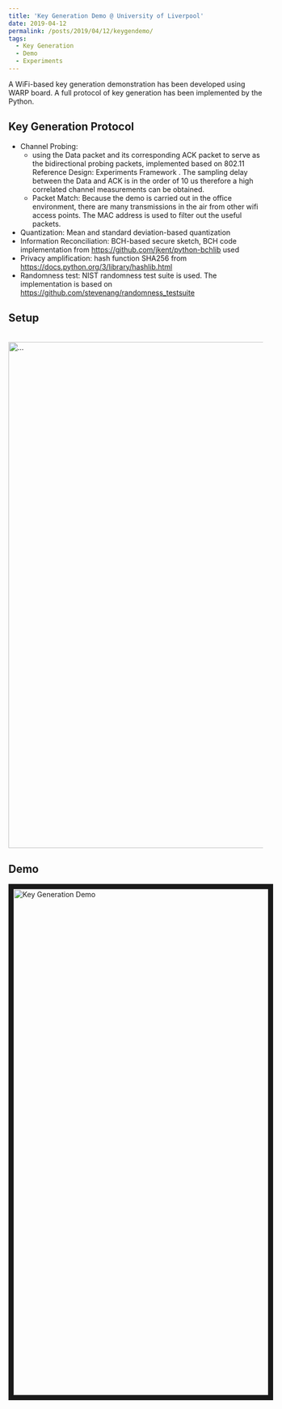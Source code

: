 ```yaml
---
title: 'Key Generation Demo @ University of Liverpool'
date: 2019-04-12
permalink: /posts/2019/04/12/keygendemo/
tags:
  - Key Generation
  - Demo
  - Experiments
---
```


A WiFi-based key generation demonstration has been developed using WARP board. A full protocol of key generation has been implemented by the Python.

## Key Generation Protocol
* Channel Probing:
  * using the Data packet and its corresponding ACK packet to serve as the bidirectional probing packets, implemented based on 802.11 Reference Design: Experiments Framework  . The sampling delay between the Data and ACK is in the order of 10 us therefore a high correlated channel measurements can be obtained.
  * Packet Match: Because the demo is carried out in the office environment, there are many transmissions in the air from other wifi access points. The MAC address is used to filter out the useful packets.
*  Quantization: Mean and standard deviation-based quantization
*  Information Reconciliation: BCH-based secure sketch, BCH code implementation from https://github.com/jkent/python-bchlib used
*  Privacy amplification: hash function SHA256 from https://docs.python.org/3/library/hashlib.html
*  Randomness test: NIST randomness test suite is used. The implementation is based on https://github.com/stevenang/randomness_testsuite

## Setup

<br />
<img align="center" width="1000" src="{{ site.url }}/images/keygen/setup.jpg" alt="...">
<br />

## Demo

<a href="http://www.youtube.com/watch?feature=player_embedded&v=zcCXj5M2x0k&" target="_blank"><img src="http://img.youtube.com/vi/zcCXj5M2x0k&/0.jpg" alt="Key Generation Demo" width="1000" border="10" /></a>
